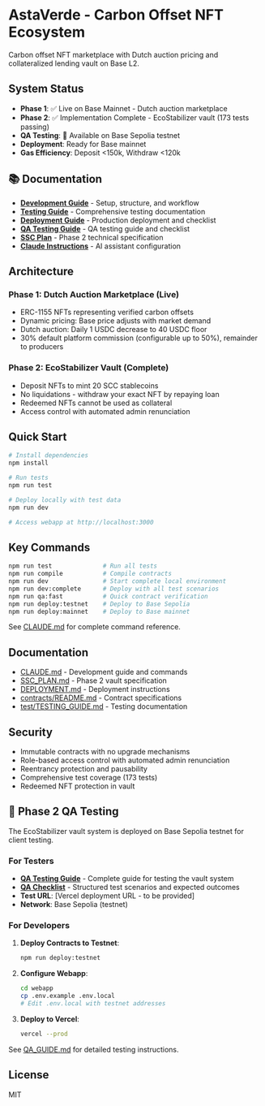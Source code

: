 # AstaVerde - Carbon Offset NFT Ecosystem

Carbon offset NFT marketplace with Dutch auction pricing and collateralized lending vault on Base L2.

## System Status

- **Phase 1**: ✅ Live on Base Mainnet - Dutch auction marketplace
- **Phase 2**: ✅ Implementation Complete - EcoStabilizer vault (173 tests passing)
- **QA Testing**: 🧪 Available on Base Sepolia testnet
- **Deployment**: Ready for Base mainnet
- **Gas Efficiency**: Deposit <150k, Withdraw <120k

## 📚 Documentation

- **[Development Guide](./docs/development/DEV_GUIDE.md)** - Setup, structure, and workflow
- **[Testing Guide](./docs/development/TESTING.md)** - Comprehensive testing documentation
- **[Deployment Guide](./docs/deployment/DEPLOYMENT.md)** - Production deployment and checklist
- **[QA Testing Guide](./docs/qa/QA_TESTING.md)** - QA testing guide and checklist
- **[SSC Plan](./SSC_PLAN.md)** - Phase 2 technical specification
- **[Claude Instructions](./CLAUDE.md)** - AI assistant configuration

## Architecture

### Phase 1: Dutch Auction Marketplace (Live)

- ERC-1155 NFTs representing verified carbon offsets
- Dynamic pricing: Base price adjusts with market demand
- Dutch auction: Daily 1 USDC decrease to 40 USDC floor
- 30% default platform commission (configurable up to 50%), remainder to producers

### Phase 2: EcoStabilizer Vault (Complete)

- Deposit NFTs to mint 20 SCC stablecoins
- No liquidations - withdraw your exact NFT by repaying loan
- Redeemed NFTs cannot be used as collateral
- Access control with automated admin renunciation

## Quick Start

```bash
# Install dependencies
npm install

# Run tests
npm run test

# Deploy locally with test data
npm run dev

# Access webapp at http://localhost:3000
```

## Key Commands

```bash
npm run test              # Run all tests
npm run compile           # Compile contracts
npm run dev               # Start complete local environment
npm run dev:complete      # Deploy with all test scenarios
npm run qa:fast           # Quick contract verification
npm run deploy:testnet    # Deploy to Base Sepolia
npm run deploy:mainnet    # Deploy to Base mainnet
```

See [CLAUDE.md](CLAUDE.md) for complete command reference.

## Documentation

- [CLAUDE.md](CLAUDE.md) - Development guide and commands
- [SSC_PLAN.md](SSC_PLAN.md) - Phase 2 vault specification
- [DEPLOYMENT.md](DEPLOYMENT.md) - Deployment instructions
- [contracts/README.md](contracts/README.md) - Contract specifications
- [test/TESTING_GUIDE.md](test/TESTING_GUIDE.md) - Testing documentation

## Security

- Immutable contracts with no upgrade mechanisms
- Role-based access control with automated admin renunciation
- Reentrancy protection and pausability
- Comprehensive test coverage (173 tests)
- Redeemed NFT protection in vault

## 🧪 Phase 2 QA Testing

The EcoStabilizer vault system is deployed on Base Sepolia testnet for client testing.

### For Testers

- **[QA Testing Guide](./QA_GUIDE.md)** - Complete guide for testing the vault system
- **[QA Checklist](./QA_CHECKLIST.md)** - Structured test scenarios and expected outcomes
- **Test URL**: [Vercel deployment URL - to be provided]
- **Network**: Base Sepolia (testnet)

### For Developers

1. **Deploy Contracts to Testnet**:
   ```bash
   npm run deploy:testnet
   ```

2. **Configure Webapp**:
   ```bash
   cd webapp
   cp .env.example .env.local
   # Edit .env.local with testnet addresses
   ```

3. **Deploy to Vercel**:
   ```bash
   vercel --prod
   ```

See [QA_GUIDE.md](./QA_GUIDE.md) for detailed testing instructions.

## License

MIT
